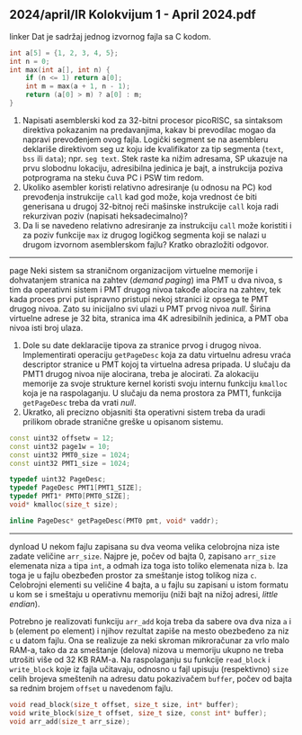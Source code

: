2024/april/IR Kolokvijum 1 - April 2024.pdf
--------------------------------------------------------------------------------
linker
Dat je sadržaj jednog izvornog fajla sa C kodom.
```cpp
int a[5] = {1, 2, 3, 4, 5};
int n = 0;
int max(int a[], int n) {
    if (n <= 1) return a[0];
    int m = max(a + 1, n - 1);
    return (a[0] > m) ? a[0] : m;
}
```

1. Napisati asemblerski kod za 32-bitni procesor picoRISC, sa sintaksom direktiva pokazanim na predavanjima, kakav bi prevodilac mogao da napravi prevođenjem ovog fajla. Logički segment se na asembleru deklariše direktivom seg uz koju ide kvalifikator za tip segmenta (`text`, `bss` ili `data`); npr. `seg text`. Stek raste ka nižim adresama, SP ukazuje na prvu slobodnu lokaciju, adresibilna jedinica je bajt, a instrukcija poziva potprograma na steku čuva PC i PSW tim redom.
2. Ukoliko asembler koristi relativno adresiranje (u odnosu na PC) kod prevođenja instrukcije `call` kad god može, koja vrednost će biti generisana u drugoj 32-bitnoj reči mašinske instrukcije `call` koja radi rekurzivan poziv (napisati heksadecimalno)?
3. Da li se navedeno relativno adresiranje za instrukciju `call` može koristiti i za poziv funkcije `max` iz drugog logičkog segmenta koji se nalazi u drugom izvornom asemblerskom fajlu? Kratko obrazložiti odgovor.

--------------------------------------------------------------------------------
page
Neki sistem sa straničnom organizacijom virtuelne memorije i dohvatanjem stranica na zahtev (*demand paging*) ima PMT u dva nivoa, s tim da operativni sistem i PMT drugog nivoa takođe alocira na zahtev, tek kada proces prvi put ispravno pristupi nekoj stranici iz opsega te PMT drugog nivoa. Zato su inicijalno svi ulazi u PMT prvog nivoa *null*. Širina virtuelne adrese je 32 bita, stranica ima 4K adresibilnih jedinica, a PMT oba nivoa isti broj ulaza.

1. Dole su date deklaracije tipova za stranice prvog i drugog nivoa. Implementirati operaciju `getPageDesc` koja za datu virtuelnu adresu vraća descriptor stranice u PMT kojoj ta virtuelna adresa pripada. U slučaju da PMT1 drugog nivoa nije alocirana, treba je alocirati. Za alokaciju memorije za svoje strukture kernel koristi svoju internu funkciju `kmalloc` koja je na raspolaganju. U slučaju da nema prostora za PMT1, funkcija `getPageDesc` treba da vrati *null*.
2. Ukratko, ali precizno objasniti šta operativni sistem treba da uradi prilikom obrade stranične greške u opisanom sistemu.

```cpp
const uint32 offsetw = 12;
const uint32 page1w = 10;
const uint32 PMT0_size = 1024;
const uint32 PMT1_size = 1024;

typedef uint32 PageDesc;
typedef PageDesc PMT1[PMT1_SIZE];
typedef PMT1* PMT0[PMT0_SIZE];
void* kmalloc(size_t size);

inline PageDesc* getPageDesc(PMT0 pmt, void* vaddr);
```

--------------------------------------------------------------------------------
dynload
U nekom fajlu zapisana su dva veoma velika celobrojna niza iste zadate veličine `arr_size`. Najpre je, počev od bajta 0, zapisano `arr_size` elemenata niza `a` tipa `int`, a odmah iza toga isto toliko elemenata niza `b`. Iza toga je u fajlu obezbeđen prostor za smeštanje istog tolikog niza `c`. Celobrojni elementi su veličine 4 bajta, a u fajlu su zapisani u istom formatu u kom se i smeštaju u operativnu memoriju (niži bajt na nižoj adresi, *little endian*).

Potrebno je realizovati funkciju `arr_add` koja treba da sabere ova dva niza `a` i `b` (element po element) i njihov rezultat zapiše na mesto obezbeđeno za niz `c` u datom fajlu. Ona se realizuje za neki skroman mikroračunar za vrlo malo RAM-a, tako da za smeštanje (delova) nizova u memoriju ukupno ne treba utrošiti više od 32 KB RAM-a. Na raspolaganju su funkcije `read_block` i `write_block` koje iz fajla učitavaju, odnosno u fajl upisuju (respektivno) `size` celih brojeva smeštenih na adresu datu pokazivačem `buffer`, počev od bajta sa rednim brojem `offset` u navedenom fajlu.
```cpp
void read_block(size_t offset, size_t size, int* buffer);
void write_block(size_t offset, size_t size, const int* buffer);
void arr_add(size_t arr_size);
```
